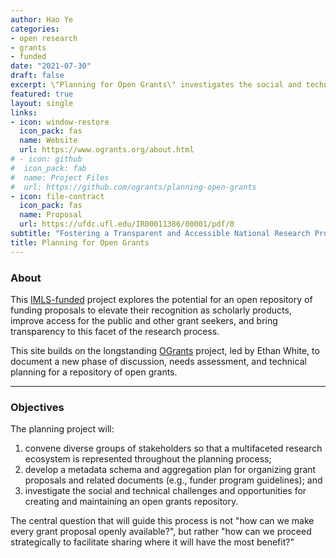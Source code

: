 ```yaml
---
author: Hao Ye
categories:
- open research
- grants
- funded
date: "2021-07-30"
draft: false
excerpt: \"Planning for Open Grants\" investigates the social and technical challenges and opportunities for creating and maintaining an open grants repository.
featured: true
layout: single
links:
- icon: window-restore
  icon_pack: fas
  name: Website
  url: https://www.ogrants.org/about.html
# - icon: github
#  icon_pack: fab
#  name: Project Files
#  url: https://github.com/ogrants/planning-open-grants
- icon: file-contract
  icon_pack: fas
  name: Proposal
  url: https://ufdc.ufl.edu/IR00011386/00001/pdf/0
subtitle: "Fostering a Transparent and Accessible National Research Proposal Infrastructure"
title: Planning for Open Grants
---
```


### About

This [IMLS-funded](https://www.imls.gov/grants/awarded/lg-250067-ols-21) project explores the potential for an open repository of funding proposals to elevate their recognition as scholarly products, improve access for the public and other grant seekers, and bring transparency to this facet of the research process.

This site builds on the longstanding [OGrants](https://www.ogrants.org/) project, led by Ethan White, to document a new phase of discussion, needs assessment, and technical planning for a repository of open grants.

---
### Objectives
The planning project will:
1.  convene diverse groups of stakeholders so that a multifaceted research ecosystem is represented throughout the planning process;
2.  develop a metadata schema and aggregation plan for organizing grant proposals and related documents (e.g., funder program guidelines); and
3.  investigate the social and technical challenges and opportunities for creating and maintaining an open grants repository.

The central question that will guide this process is not "how can we make every grant proposal openly available?", but rather "how can we proceed strategically to facilitate sharing where it will have the most benefit?" 
